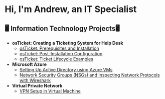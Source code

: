 <h1>Hi, I'm Andrew, an <a>IT Specialist</a></h1>

<h2>🖥️ Information Technology Projects🖥</h2>

- <b> osTicket: Creating a Ticketing System for Help Desk </b>
  - [osTicket: Prerequisites and Installation](https://github.com/yUSaul/osticket-prereqs)
  - [osTicket: Post-Installation Configuration](https://github.com/yUSaul/post-install-config)
  - [osTicket: Ticket Lifecycle Examples](https://github.com/yUSaul/ticket-lifecycle)
- <b>Microsoft Azure</b>
  - [Setting Up Active Directory using Azure VMs](https://github.com/yUSaul/configure-ad)
  - [Network Security Groups (NSGs) and Inspecting Network Protocols with Wireshark](https://github.com/yUSaul/azure-network-protocols)
- <b>Virtual Private Network</b>
  - [VPN Setup in Virtual Machine ](https://github.com/yUSaul/vpn-setup)
